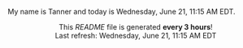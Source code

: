 My name is Tanner and today is Wednesday, June 21, 11:15 AM EDT.

<p align="center">This <i>README</i> file is generated <b>every 3 hours</b>!</br>Last refresh: Wednesday, June 21, 11:15 AM EDT<br /></p>
